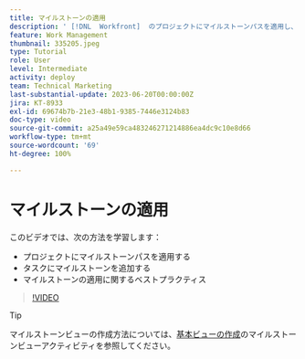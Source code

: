 ```yaml
---
title: マイルストーンの適用
description: ' [!DNL  Workfront]  のプロジェクトにマイルストーンパスを適用し、主要タスクをマイルストーンのステップとしてプロジェクト内で関連付ける方法を説明します。'
feature: Work Management
thumbnail: 335205.jpeg
type: Tutorial
role: User
level: Intermediate
activity: deploy
team: Technical Marketing
last-substantial-update: 2023-06-20T00:00:00Z
jira: KT-8933
exl-id: 69674b7b-21e3-48b1-9385-7446e3124b83
doc-type: video
source-git-commit: a25a49e59ca483246271214886ea4dc9c10e8d66
workflow-type: tm+mt
source-wordcount: '69'
ht-degree: 100%

---
```


# マイルストーンの適用

このビデオでは、次の方法を学習します：

* プロジェクトにマイルストーンパスを適用する
* タスクにマイルストーンを追加する
* マイルストーンの適用に関するベストプラクティス

>[!VIDEO](https://video.tv.adobe.com/v/335205/?quality=12&learn=on)

>[!TIP]
>
>マイルストーンビューの作成方法については、[基本ビューの作成](https://experienceleague.adobe.com/docs/workfront-learn/tutorials-workfront/reporting/basic-reporting/create-a-basic-view.html?lang=ja)のマイルストーンビューアクティビティを参照してください。

